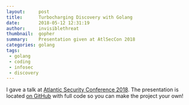 ```yaml
---
layout:     post
title:      Turbocharging Discovery with Golang
date:       2018-05-12 12:31:19
author:     invisiblethreat
thumbnail:  gopher
summary:    Presentation given at AtlSecCon 2018 
categories: golang
tags:
 - golang
 - coding
 - infosec
 - discovery
---
```


I gave a talk at [Atlantic Security Conference 2018][1]. The presentation is
located [on GitHub][2] with full code so you can make the project your own!

[1]: https://atlseccon.com
[2]: https://github.com/invisiblethreat/foier
